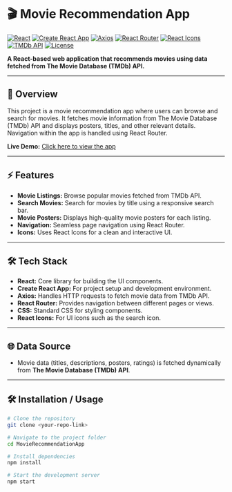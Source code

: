 # 🎬 Movie Recommendation App

[![React](https://img.shields.io/badge/React-v18.2.0-blue)](https://reactjs.org/)
[![Create React App](https://img.shields.io/badge/Create_React_App-v5.0.1-lightgrey)](https://create-react-app.dev/)
[![Axios](https://img.shields.io/badge/Axios-v1.4.0-yellow)](https://axios-http.com/)
[![React Router](https://img.shields.io/badge/React_Router-v6.14.2-red)](https://reactrouter.com/)
[![React Icons](https://img.shields.io/badge/React_Icons-v4.10.1-purple)](https://react-icons.github.io/react-icons/)
[![TMDb API](https://img.shields.io/badge/TMDb_API-v3-lightblue)](https://www.themoviedb.org/documentation/api)
[![License](https://img.shields.io/badge/License-MIT-green)](LICENSE)

**A React-based web application that recommends movies using data fetched from The Movie Database (TMDb) API.**

---

## 🌟 Overview
This project is a movie recommendation app where users can browse and search for movies. It fetches movie information from The Movie Database (TMDb) API and displays posters, titles, and other relevant details. Navigation within the app is handled using React Router.  

**Live Demo:** [Click here to view the app](https://movierecommendationapp-online.netlify.app/) 

---

## ⚡ Features
- **Movie Listings:** Browse popular movies fetched from TMDb API.  
- **Search Movies:** Search for movies by title using a responsive search bar.  
- **Movie Posters:** Displays high-quality movie posters for each listing.  
- **Navigation:** Seamless page navigation using React Router.  
- **Icons:** Uses React Icons for a clean and interactive UI.  

---

## 🛠 Tech Stack
- **React:** Core library for building the UI components.  
- **Create React App:** For project setup and development environment.  
- **Axios:** Handles HTTP requests to fetch movie data from TMDb API.  
- **React Router:** Provides navigation between different pages or views.  
- **CSS:** Standard CSS for styling components.  
- **React Icons:** For UI icons such as the search icon.  

---

## 🌐 Data Source
- Movie data (titles, descriptions, posters, ratings) is fetched dynamically from **The Movie Database (TMDb) API**.

---

## 🛠 Installation / Usage

```bash
# Clone the repository
git clone <your-repo-link>

# Navigate to the project folder
cd MovieRecommendationApp

# Install dependencies
npm install

# Start the development server
npm start
